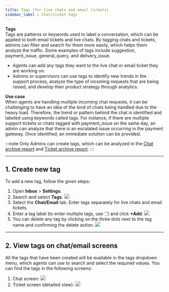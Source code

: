 ```yaml
---
title: Tags (for live chats and email tickets)
sidebar_label : Chat/ticket tags
---
```


**Tags**    
Tags are patterns or keywords used to label a conversation, which can be applied to both email tickets and live chats. By tagging chats and tickets, admins can filter and search for them more easily, which helps them analyze the traffic. Some examples of tags include suggestion, payment_issue, general_query, and delivery_issue.

- Agents can add any tags they want to the live chat or email ticket they are working on. 
- Admins or supervisors can use tags to identify new trends in the support process, analyze the type of incoming requests that are being raised, and develop their product strategy through analytics.

**Use case**    
When agents are handling multiple incoming chat requests, it can be challenging to have an idea of the kind of chats being handled due to the heavy load. Therefore, the trend or pattern behind the chat is identified and labeled using keywords called tags. For instance, if there are multiple support tickets or chats tagged with payment_issue on the same day, an admin can analyze that there is an escalated issue occurring in the payment gateway. Once identified, an immediate solution can be provided.

:::note
Only Admins can create tags, which can be analyzed in the [Chat archive report](https://docs.yellow.ai/docs/platform_concepts/inbox/analytics-reports/reports/chats/chat-archives-report) and [Ticket archive report](https://docs.yellow.ai/docs/platform_concepts/inbox/analytics-reports/reports/tickets/ticket-archive-report).
:::

------
## 1. Create new tag 

To add a new tag, follow the given steps: 

1. Open **Inbox** > **Settings**. 
2. Search and select **Tags**.
    ![](https://i.imgur.com/n2sxLcB.png)
3. Select the **Chat/Email** tab. Enter tags separately for live chats and email tickets.
4. Enter a tag label (to enter multiple tags, use ',') and click **+Add**.
    ![](https://i.imgur.com/pTUuy8N.png)
5. You can delete any tag by clicking on the three dots next to the tag name and confirming the delete action.
    ![](https://i.imgur.com/ZKVWYLx.png)

-----

## 2. View tags on chat/email screens

All the tags that have been created will be available in the tags dropdown menu, which agents can use to search and select the required values. You can find the tags in the following screens:

1. Chat screen: 
    ![](https://i.imgur.com/rcPTvFU.png)
2. Ticket screen (detailed view): 
    ![](https://i.imgur.com/9u6ObzC.png)
